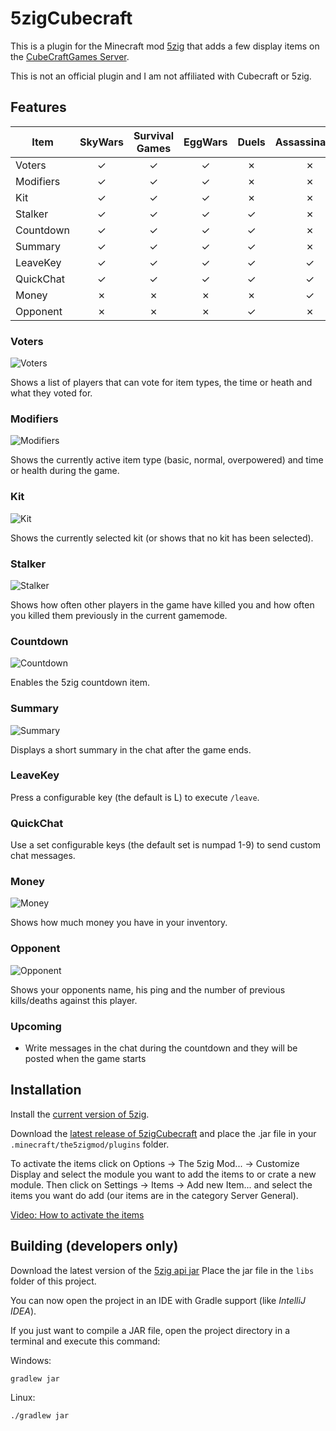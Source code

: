 # 5zigCubecraft

This is a plugin for the Minecraft mod [5zig](http://5zig.net/) that adds a few
display items on the [CubeCraftGames Server](https://www.cubecraft.net/).

This is not an official plugin and I am not affiliated with Cubecraft or 5zig.

## Features

|Item     |SkyWars|Survival Games|EggWars|Duels|Assassination|
|---------|:-----:|:------------:|:-----:|:---:|:-----------:|
|Voters   |✓      |✓             |✓      |✗    |✗            |
|Modifiers|✓      |✓             |✓      |✗    |✗            |
|Kit      |✓      |✓             |✓      |✗    |✗            |
|Stalker  |✓      |✓             |✓      |✓    |✗            |
|Countdown|✓      |✓             |✓      |✓    |✗            |
|Summary  |✓      |✓             |✓      |✓    |✗            |
|LeaveKey |✓      |✓             |✓      |✓    |✓            |
|QuickChat|✓      |✓             |✓      |✓    |✓            |
|Money    |✗      |✗             |✗      |✗    |✓            |
|Opponent |✗      |✗             |✗      |✓    |✗            |

### Voters

![Voters](https://i.imgur.com/RQXPqXd.png)

Shows a list of players that can vote for item types, the time or heath and what they voted for.

### Modifiers

![Modifiers](https://i.imgur.com/arRBl5d.png)

Shows the currently active item type (basic, normal, overpowered) and time or health during the game.

### Kit

![Kit](https://i.imgur.com/uTHjKJe.png)

Shows the currently selected kit (or shows that no kit has been selected).

### Stalker

![Stalker](https://i.imgur.com/P5CMX3t.png)

Shows how often other players in the game have killed you and how often you killed them previously in the current gamemode.

### Countdown

![Countdown](https://i.imgur.com/qd2nQev.png)

Enables the 5zig countdown item.

### Summary

![Summary](https://i.imgur.com/AVsSvZV.png)

Displays a short summary in the chat after the game ends.

### LeaveKey

Press a configurable key (the default is L) to execute `/leave`.

### QuickChat

Use a set configurable keys (the default set is numpad 1-9) to send custom chat messages.

### Money

![Money](https://i.imgur.com/EeriJU9.png)

Shows how much money you have in your inventory.

### Opponent

![Opponent](https://i.imgur.com/Ap8RcXF.png)

Shows your opponents name, his ping and the number of previous kills/deaths against this player.

### Upcoming

* Write messages in the chat during the countdown and they will be posted when the game starts

## Installation

Install the [current version of 5zig](http://5zig.net/downloads).

Download the [latest release of 5zigCubecraft](https://github.com/nullEuro/5zigCubecraft/releases) and place the .jar file in your `.minecraft/the5zigmod/plugins` folder.

To activate the items click on Options -> The 5zig Mod... -> Customize Display and select the module you want to add the items to or crate a new module.
Then click on Settings -> Items -> Add new Item... and select the items you want do add (our items are in the category Server General).

[Video: How to activate the items](https://www.youtube.com/watch?v=72-4OYyKLl8)


## Building (developers only)
Download the latest version of the [5zig api jar](https://github.com/5zig/The-5zig-API/releases)
Place the jar file in the `libs` folder of this project.

You can now open the project in an IDE with Gradle support (like _IntelliJ IDEA_).

If you just want to compile a JAR file, open the project directory in
a terminal and execute this command:

Windows:

    gradlew jar

Linux:

    ./gradlew jar
